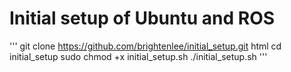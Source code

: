 # Initial setup of Ubuntu and ROS

'''
git clone https://github.com/brightenlee/initial_setup.git html
cd initial_setup
sudo chmod +x initial_setup.sh
./initial_setup.sh
'''
